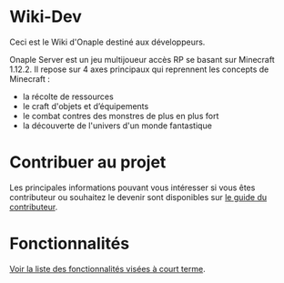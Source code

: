 # Wiki-Dev
Ceci est le Wiki d'Onaple destiné aux développeurs.

Onaple Server est un jeu multijoueur accès RP se basant sur Minecraft 1.12.2. Il repose sur 4 axes principaux qui reprennent les concepts de Minecraft : 
* la récolte de ressources
* le craft d'objets et d’équipements
* le combat contres des monstres de plus en plus fort
* la découverte de l'univers d'un monde fantastique

# Contribuer au projet

Les principales informations pouvant vous intéresser si vous êtes contributeur ou souhaitez le devenir sont disponibles sur [le guide du contributeur](Le-guide-du-contributeur.md).

# Fonctionnalités

[Voir la liste des fonctionnalités visées à court terme](Fonctionnalites.md).
